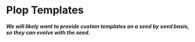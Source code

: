 # Plop Templates

_**We will likely want to provide custom templates on a seed by seed basis, so they can evolve with the seed.**_
